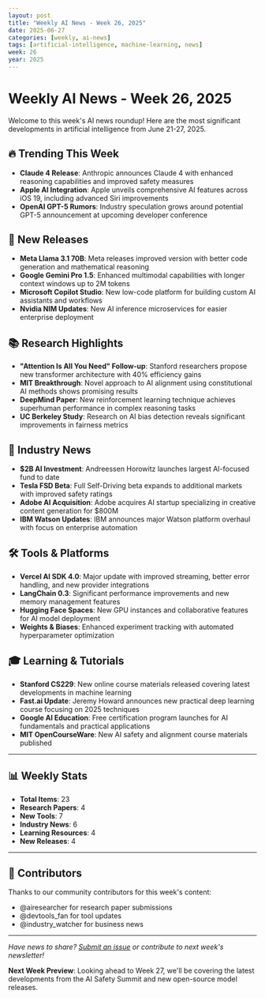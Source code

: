 ```yaml
---
layout: post
title: "Weekly AI News - Week 26, 2025"
date: 2025-06-27
categories: [weekly, ai-news]
tags: [artificial-intelligence, machine-learning, news]
week: 26
year: 2025
---
```


# Weekly AI News - Week 26, 2025

Welcome to this week's AI news roundup! Here are the most significant developments in artificial intelligence from June 21-27, 2025.

## 🔥 Trending This Week

- **Claude 4 Release**: Anthropic announces Claude 4 with enhanced reasoning capabilities and improved safety measures
- **Apple AI Integration**: Apple unveils comprehensive AI features across iOS 19, including advanced Siri improvements
- **OpenAI GPT-5 Rumors**: Industry speculation grows around potential GPT-5 announcement at upcoming developer conference

## 🚀 New Releases

- **Meta Llama 3.1 70B**: Meta releases improved version with better code generation and mathematical reasoning
- **Google Gemini Pro 1.5**: Enhanced multimodal capabilities with longer context windows up to 2M tokens  
- **Microsoft Copilot Studio**: New low-code platform for building custom AI assistants and workflows
- **Nvidia NIM Updates**: New AI inference microservices for easier enterprise deployment

## 📚 Research Highlights

- **"Attention Is All You Need" Follow-up**: Stanford researchers propose new transformer architecture with 40% efficiency gains
- **MIT Breakthrough**: Novel approach to AI alignment using constitutional AI methods shows promising results
- **DeepMind Paper**: New reinforcement learning technique achieves superhuman performance in complex reasoning tasks
- **UC Berkeley Study**: Research on AI bias detection reveals significant improvements in fairness metrics

## 💼 Industry News

- **$2B AI Investment**: Andreessen Horowitz launches largest AI-focused fund to date
- **Tesla FSD Beta**: Full Self-Driving beta expands to additional markets with improved safety ratings
- **Adobe AI Acquisition**: Adobe acquires AI startup specializing in creative content generation for $800M
- **IBM Watson Updates**: IBM announces major Watson platform overhaul with focus on enterprise automation

## 🛠️ Tools & Platforms

- **Vercel AI SDK 4.0**: Major update with improved streaming, better error handling, and new provider integrations
- **LangChain 0.3**: Significant performance improvements and new memory management features
- **Hugging Face Spaces**: New GPU instances and collaborative features for AI model deployment
- **Weights & Biases**: Enhanced experiment tracking with automated hyperparameter optimization

## 🎓 Learning & Tutorials

- **Stanford CS229**: New online course materials released covering latest developments in machine learning
- **Fast.ai Update**: Jeremy Howard announces new practical deep learning course focusing on 2025 techniques
- **Google AI Education**: Free certification program launches for AI fundamentals and practical applications
- **MIT OpenCourseWare**: New AI safety and alignment course materials published

---

## 📊 Weekly Stats

- **Total Items**: 23
- **Research Papers**: 4
- **New Tools**: 7
- **Industry News**: 6
- **Learning Resources**: 4
- **New Releases**: 4

---

## 🤝 Contributors

Thanks to our community contributors for this week's content:
- @airesearcher for research paper submissions
- @devtools_fan for tool updates
- @industry_watcher for business news

---

*Have news to share? [Submit an issue](https://github.com/your-username/weekly-ai-news/issues/new/choose) or contribute to next week's newsletter!*

**Next Week Preview**: Looking ahead to Week 27, we'll be covering the latest developments from the AI Safety Summit and new open-source model releases.